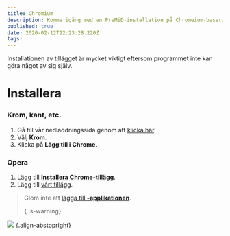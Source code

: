 ```yaml
---
title: Chromium
description: Komma igång med en PreMiD-installation på Chromeium-baserade webbläsare
published: true
date: 2020-02-12T22:23:28.220Z
tags: 
---
```


Installationen av tillägget är mycket viktigt eftersom programmet inte kan göra något av sig själv.

# Installera
### Krom, kant, etc.
1. Gå till vår nedladdningssida genom att [klicka här](https://premid.app/downloads).
2. Välj **Krom**.
3. Klicka på **Lägg till i Chrome**.

### Opera
1. Lägg till **[Installera Chrome-tillägg](https://addons.opera.com/en/extensions/details/install-chrome-extensions/)**.
2. Lägg till [vårt tillägg](https://premid.app/downloads).

> Glöm inte att [lägga till **-applikationen**](/install). 
> 
> {.is-warning}

![](https://img.icons8.com/color/2x/chrome.png) {.align-abstopright}